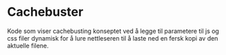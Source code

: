 # Cachebuster

Kode som viser cachebusting konseptet ved å legge til parametere til js og css filer dynamisk for å lure nettleseren til å laste ned en fersk kopi av den aktuelle filene.
